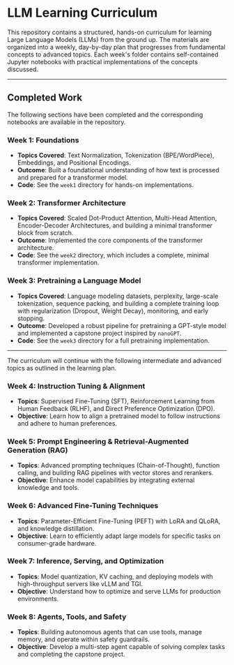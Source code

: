 # LLM Learning Curriculum

This repository contains a structured, hands-on curriculum for learning Large Language Models (LLMs) from the ground up. The materials are organized into a weekly, day-by-day plan that progresses from fundamental concepts to advanced topics. Each week's folder contains self-contained Jupyter notebooks with practical implementations of the concepts discussed.

---

## Completed Work

The following sections have been completed and the corresponding notebooks are available in the repository.

### Week 1: Foundations

- **Topics Covered**: Text Normalization, Tokenization (BPE/WordPiece), Embeddings, and Positional Encodings.
- **Outcome**: Built a foundational understanding of how text is processed and prepared for a transformer model.
- **Code**: See the `week1` directory for hands-on implementations.

### Week 2: Transformer Architecture

- **Topics Covered**: Scaled Dot-Product Attention, Multi-Head Attention, Encoder-Decoder Architectures, and building a minimal transformer block from scratch.
- **Outcome**: Implemented the core components of the transformer architecture.
- **Code**: See the `week2` directory, which includes a complete, minimal transformer implementation.

### Week 3: Pretraining a Language Model

- **Topics Covered**: Language modeling datasets, perplexity, large-scale tokenization, sequence packing, and building a complete training loop with regularization (Dropout, Weight Decay), monitoring, and early stopping.
- **Outcome**: Developed a robust pipeline for pretraining a GPT-style model and implemented a capstone project inspired by `nanoGPT`.
- **Code**: See the `week3` directory for a full pretraining implementation.

---

The curriculum will continue with the following intermediate and advanced topics as outlined in the learning plan.

### Week 4: Instruction Tuning & Alignment

- **Topics**: Supervised Fine-Tuning (SFT), Reinforcement Learning from Human Feedback (RLHF), and Direct Preference Optimization (DPO).
- **Objective**: Learn how to align a pretrained model to follow instructions and adhere to human preferences.

### Week 5: Prompt Engineering & Retrieval-Augmented Generation (RAG)

- **Topics**: Advanced prompting techniques (Chain-of-Thought), function calling, and building RAG pipelines with vector stores and rerankers.
- **Objective**: Enhance model capabilities by integrating external knowledge and tools.

### Week 6: Advanced Fine-Tuning Techniques

- **Topics**: Parameter-Efficient Fine-Tuning (PEFT) with LoRA and QLoRA, and knowledge distillation.
- **Objective**: Learn to efficiently adapt large models for specific tasks on consumer-grade hardware.

### Week 7: Inference, Serving, and Optimization

- **Topics**: Model quantization, KV caching, and deploying models with high-throughput servers like vLLM and TGI.
- **Objective**: Understand how to optimize and serve LLMs for production environments.

### Week 8: Agents, Tools, and Safety

- **Topics**: Building autonomous agents that can use tools, manage memory, and operate within safety guardrails.
- **Objective**: Develop a multi-step agent capable of solving complex tasks and completing the capstone project.
